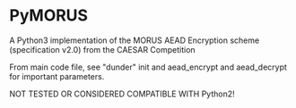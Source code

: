 # PyMORUS
A Python3 implementation of the MORUS AEAD Encryption scheme (specification v2.0) from the CAESAR Competition

From main code file, see "dunder" init and aead_encrypt and aead_decrypt for important parameters.

NOT TESTED OR CONSIDERED COMPATIBLE WITH Python2!
